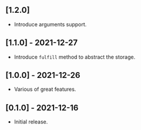 ## [1.2.0]

- Introduce arguments support.

## [1.1.0] - 2021-12-27

- Introduce `fulfill` method to abstract the storage.

## [1.0.0] - 2021-12-26

- Various of great features.

## [0.1.0] - 2021-12-16

- Initial release.
